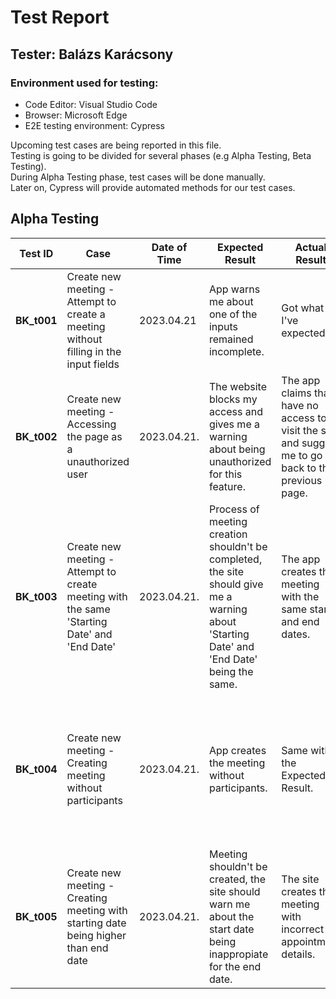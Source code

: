 # Test Report

## Tester: Balázs Karácsony

### Environment used for testing:

- Code Editor: Visual Studio Code
- Browser: Microsoft Edge
- E2E testing environment: Cypress

Upcoming test cases are being reported in this file.  
Testing is going to be divided for several phases (e.g Alpha Testing, Beta Testing).  
During Alpha Testing phase, test cases will be done manually.  
Later on, Cypress will provide automated methods for our test cases. 

## Alpha Testing

| Test ID | Case | Date of Time | Expected Result | Actual Result | Note |
| ----------- | ----------- | ----------- | ----------- | ----------- | ----------- |
| **BK_t001** | Create new meeting - Attempt to create a meeting without filling in the input fields | 2023.04.21 | App warns me about one of the inputs remained incomplete. | Got what I've expected. | Did not find problems related to this matter. |
| **BK_t002** | Create new meeting - Accessing the page as a unauthorized user | 2023.04.21. | The website blocks my access and gives me a warning about being unauthorized for this feature. | The app claims that I have no access to visit the site, and suggest me to go back to the previous page. | Did not find any problems. |
| **BK_t003** | Create new meeting - Attempt to create meeting with the same 'Starting Date' and 'End Date' | 2023.04.21. | Process of meeting creation shouldn't be completed, the site should give me a warning about 'Starting Date' and 'End Date' being the same. | The app creates the meeting with the same start and end dates. | **Found a minor inconvenience!** Check the [issue #36](https://github.com/gyorkistamas/afp2-2023-tavasz-stopinventing/issues/36) for more info. |
| **BK_t004** | Create new meeting - Creating meeting without participants | 2023.04.21. | App creates the meeting without participants. | Same with the Expected Result. | Since the webapp has features for editing an existing meeting where the scrum master also can add participants to it, it shouldn't be a problem. |
| **BK_t005** | Create new meeting - Creating meeting with starting date being higher than end date | 2023.04.21. | Meeting shouldn't be created, the site should warn me about the start date being inappropiate for the end date. | The site creates the meeting with incorrect appointment details. | **Found a problem!** See more at: [issue #37](https://github.com/gyorkistamas/afp2-2023-tavasz-stopinventing/issues/37) |

